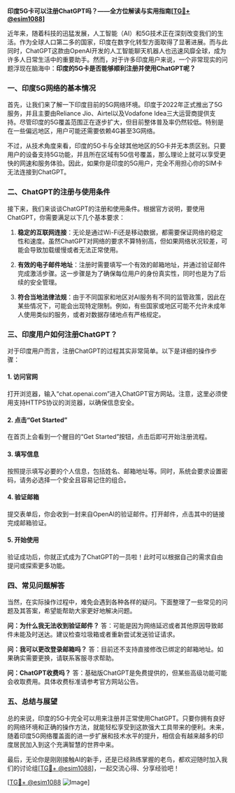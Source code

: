 **印度5G卡可以注册ChatGPT吗？——全方位解读与实用指南[[TG💪+ @esim1088](https://t.me/s/esim1088)]**

近年来，随着科技的迅猛发展，人工智能（AI）和5G技术正在深刻改变我们的生活。作为全球人口第二多的国家，印度在数字化转型方面取得了显著进展。而与此同时，ChatGPT这款由OpenAI开发的人工智能聊天机器人也迅速风靡全球，成为许多人日常生活中的重要助手。然而，对于许多印度用户来说，一个非常现实的问题浮现在脑海中：**印度的5G卡是否能够顺利注册并使用ChatGPT呢？**

### 一、印度5G网络的基本情况

首先，让我们来了解一下印度目前的5G网络环境。印度于2022年正式推出了5G服务，并且主要由Reliance Jio、Airtel以及Vodafone Idea三大运营商提供支持。尽管印度的5G覆盖范围正在逐步扩大，但目前整体普及率仍然较低。特别是在一些偏远地区，用户可能还需要依赖4G甚至3G网络。

不过，从技术角度来看，印度的5G卡与全球其他地区的5G卡并无本质区别。只要用户的设备支持5G功能，并且所在区域有5G信号覆盖，那么理论上就可以享受更快的网速和服务体验。因此，如果你是印度的5G用户，完全不用担心你的SIM卡无法连接到ChatGPT。

### 二、ChatGPT的注册与使用条件

接下来，我们来谈谈ChatGPT的注册和使用条件。根据官方说明，要使用ChatGPT，你需要满足以下几个基本要求：

1. **稳定的互联网连接**：无论是通过Wi-Fi还是移动数据，都需要保证网络的稳定性和速度。虽然ChatGPT对网络的要求不算特别高，但如果网络状况较差，可能会导致加载缓慢或者无法正常使用。
   
2. **有效的电子邮件地址**：注册时需要填写一个有效的邮箱地址，并通过验证邮件完成激活步骤。这一步骤是为了确保每位用户的身份真实性，同时也是为了后续的安全管理。

3. **符合当地法律法规**：由于不同国家和地区对AI服务有不同的监管政策，因此在某些情况下，可能会出现特定限制。例如，有些国家或地区可能不允许未成年人使用类似的服务，或者对数据存储地点有严格规定。

### 三、印度用户如何注册ChatGPT？

对于印度用户而言，注册ChatGPT的过程其实非常简单。以下是详细的操作步骤：

#### 1. 访问官网
打开浏览器，输入“chat.openai.com”进入ChatGPT官方网站。注意，这里必须使用支持HTTPS协议的浏览器，以确保信息安全。

#### 2. 点击“Get Started”
在首页上会看到一个醒目的“Get Started”按钮，点击后即可开始注册流程。

#### 3. 填写信息
按照提示填写必要的个人信息，包括姓名、邮箱地址等。同时，系统会要求设置密码，请务必选择一个安全且容易记住的组合。

#### 4. 验证邮箱
提交表单后，你会收到一封来自OpenAI的验证邮件。打开邮件，点击其中的链接完成邮箱验证。

#### 5. 开始使用
验证成功后，你就正式成为了ChatGPT的一员啦！此时可以根据自己的需求自由提问或探索更多功能。

### 四、常见问题解答

当然，在实际操作过程中，难免会遇到各种各样的疑问。下面整理了一些常见的问题及其答案，希望能帮助大家更好地解决问题。

**问：为什么我无法收到验证邮件？**
答：可能是因为网络延迟或者其他原因导致邮件未能及时送达。建议检查垃圾箱或者重新尝试发送验证请求。

**问：我可以更改登录邮箱吗？**
答：目前还不支持直接修改已绑定的邮箱地址。如果确实需要更换，请联系客服寻求帮助。

**问：ChatGPT收费吗？**
答：基础版ChatGPT是免费提供的，但某些高级功能可能会收取费用。具体收费标准请参考官方网站公告。

### 五、总结与展望

总的来说，印度的5G卡完全可以用来注册并正常使用ChatGPT。只要你拥有良好的网络环境和正确的操作方法，就能轻松享受到这款强大工具带来的便利。未来，随着印度5G网络覆盖面的进一步扩展和技术水平的提升，相信会有越来越多的印度居民加入到这个充满智慧的世界中来。

最后，无论你是刚刚接触AI的新手，还是已经熟练掌握的老鸟，都欢迎随时加入我们的讨论组[[TG💪+ @esim1088](https://t.me/s/esim1088)]，一起交流心得、分享经验吧！

[[TG💪+ @esim1088](https://t.me/s/esim1088) ![Image](https://i.postimg.cc/4NQfJmqS/Snipaste-2025-05-13-00-14-12.png)]